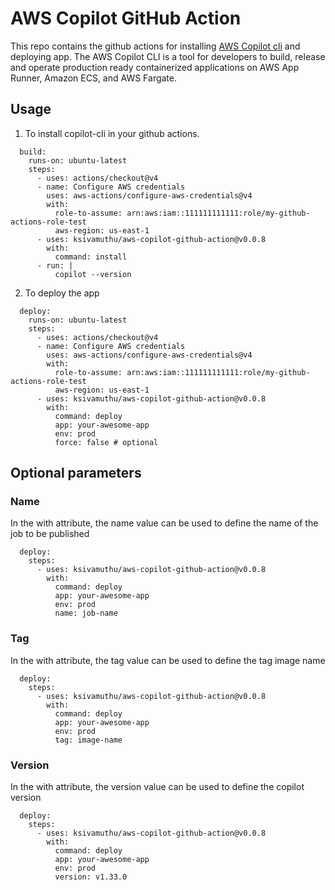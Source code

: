 # AWS Copilot GitHub Action

This repo contains the github actions for installing [AWS Copilot cli](https://github.com/aws/copilot-cli) and deploying app. The AWS Copilot CLI is a tool for developers to build, release and operate production ready containerized applications on AWS App Runner, Amazon ECS, and AWS Fargate.

## Usage

1. To install copilot-cli in your github actions.

```
  build:
    runs-on: ubuntu-latest
    steps:
      - uses: actions/checkout@v4
      - name: Configure AWS credentials
        uses: aws-actions/configure-aws-credentials@v4
        with:
          role-to-assume: arn:aws:iam::111111111111:role/my-github-actions-role-test
          aws-region: us-east-1
      - uses: ksivamuthu/aws-copilot-github-action@v0.0.8
        with:
          command: install
      - run: |
          copilot --version
```

2. To deploy the app

```
  deploy:
    runs-on: ubuntu-latest
    steps:
      - uses: actions/checkout@v4
      - name: Configure AWS credentials
        uses: aws-actions/configure-aws-credentials@v4
        with:
          role-to-assume: arn:aws:iam::111111111111:role/my-github-actions-role-test
          aws-region: us-east-1
      - uses: ksivamuthu/aws-copilot-github-action@v0.0.8
        with:
          command: deploy
          app: your-awesome-app
          env: prod
          force: false # optional
```


## Optional parameters

### Name

In the with attribute, the name value can be used to define the name of the job to be published

```
  deploy:
    steps:
      - uses: ksivamuthu/aws-copilot-github-action@v0.0.8
        with:
          command: deploy
          app: your-awesome-app
          env: prod
          name: job-name
```

### Tag

In the with attribute, the tag value can be used to define the tag image name

```
  deploy:
    steps:
      - uses: ksivamuthu/aws-copilot-github-action@v0.0.8
        with:
          command: deploy
          app: your-awesome-app
          env: prod
          tag: image-name
```
### Version

In the with attribute, the version value can be used to define the copilot version 

```
  deploy:
    steps:
      - uses: ksivamuthu/aws-copilot-github-action@v0.0.8
        with:
          command: deploy
          app: your-awesome-app
          env: prod
          version: v1.33.0
```